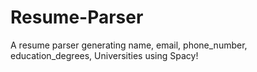# Resume-Parser
A resume parser generating name, email, phone_number, education_degrees, Universities using Spacy!
